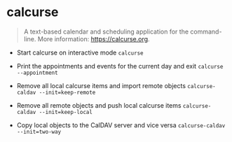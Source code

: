 # calcurse
> A text-based calendar and scheduling application for the command-line.
> More information: <https://calcurse.org>.

- Start calcurse on interactive mode
`calcurse`

- Print the appointments and events for the current day and exit
`calcurse --appointment`

- Remove all local calcurse items and import remote objects
`calcurse-caldav --init=keep-remote`

- Remove all remote objects and push local calcurse items
`calcurse-caldav --init=keep-local`

- Copy local objects to the CalDAV server and vice versa
`calcurse-caldav --init=two-way`
